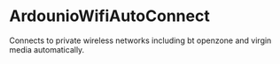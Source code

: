 # ArdounioWifiAutoConnect
Connects to private wireless networks including bt openzone and virgin media automatically.
